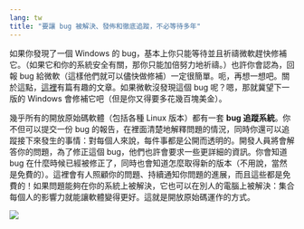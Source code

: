 ```yaml
---
lang: tw
title: "要讓 bug 被解決、發佈和徹底追蹤，不必等待多年"
---
```


如果你發現了一個 Windows 的 bug，基本上你只能等待並且祈禱微軟趕快修補它。（如果它和你的系統安全有關，那你只能加倍努力地祈禱。）也許你會認為，回報 bug 給微軟（這樣他們就可以儘快做修補）一定很簡單。呃，再想一想吧。關於這點，<a href="http://www.oreillynet.com/mac/blog/2002/06/mission_impossible_submitting.html">這裡</a>有篇有趣的文章。如果微軟沒發現這個 bug 呢？嗯，那就冀望下一版的 Windows 會修補它吧（但是你又得要多花幾百塊美金）。

幾乎所有的開放原始碼軟體（包括各種 Linux 版本）都有一套 <b>bug 追蹤系統</b>。你不但可以提交一份 bug 的報告，在裡面清楚地解釋問題的情況，同時你還可以追蹤接下來發生的事情：對每個人來說，每件事都是公開而透明的。開發人員將會解答你的問題，為了修正這個 bug，他們也許會要求一些更詳細的資訊。你會知道 bug 在什麼時候已經被修正了，同時也會知道怎麼取得新的版本（不用說，當然是免費的）。這裡會有人照顧你的問題、持續通知你問題的進展，而且這些都是免費的！如果問題能夠在你的系統上被解決，它也可以在別人的電腦上被解決：集合每個人的影響力就能讓軟體變得更好。這就是開放原始碼運作的方式。

<img src="Images/report_bugs_thumb.png" />




 
